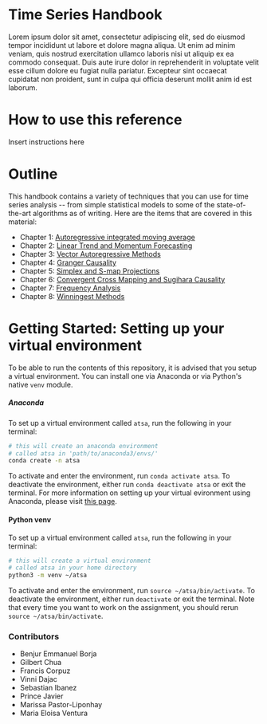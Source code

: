 # Time Series Handbook

Lorem ipsum dolor sit amet, consectetur adipiscing elit, sed do eiusmod tempor incididunt ut labore et dolore magna aliqua. Ut enim ad minim veniam, quis nostrud exercitation ullamco laboris nisi ut aliquip ex ea commodo consequat. Duis aute irure dolor in reprehenderit in voluptate velit esse cillum dolore eu fugiat nulla pariatur. Excepteur sint occaecat cupidatat non proident, sunt in culpa qui officia deserunt mollit anim id est laborum.

# How to use this reference
Insert instructions here

# Outline 
This handbook contains a variety of techniques that you can use for time series analysis -- from simple statistical models to some of the state-of-the-art algorithms as of writing. Here are the items that are covered in this material:
- Chapter 1: [Autoregressive integrated moving average](01_ARIMAandExponentialSmoothing)
- Chapter 2: [Linear Trend and Momentum Forecasting](02_LinearForecastingTrendandMomentumForecasting)
- Chapter 3: [Vector Autoregressive Methods](03_VectorAutoregressiveModels)
- Chapter 4: [Granger Causality](04_GrangerCausality)
- Chapter 5: [Simplex and S-map Projections](05_SimplexandSmapProjections)
- Chapter 6: [Convergent Cross Mapping and Sugihara Causality](06_ConvergentCrossMappingandSugiharaCausality)
- Chapter 7: [Frequency Analysis](07_FrequencyAnalysis)
- Chapter 8: [Winningest Methods](08_WinningestMethods)
    


# Getting Started: Setting up your virtual environment
To be able to run the contents of this repository, it is advised that you setup a virtual environment. You can install one via Anaconda or via Python's native `venv` module. 

##### Anaconda 
To set up a virtual environment called `atsa`, run the following in your terminal:

```bash
# this will create an anaconda environment
# called atsa in 'path/to/anaconda3/envs/'
conda create -n atsa
```

To activate and enter the environment, run `conda activate atsa`. To deactivate the environment, either run `conda deactivate atsa` or exit the terminal. For more information on setting up your virtual evironment using Anaconda, please visit [this page](https://docs.conda.io/projects/conda/en/latest/user-guide/tasks/manage-environments.html).

#### Python venv
To set up a virtual environment called `atsa`, run the following in your terminal:

```bash
# this will create a virtual environment
# called atsa in your home directory
python3 -m venv ~/atsa
```

To activate and enter the environment, run `source ~/atsa/bin/activate`. To deactivate the environment, either run `deactivate` or exit the terminal. Note that every time you want to work on the assignment, you should rerun `source ~/atsa/bin/activate`.

### Contributors
- Benjur Emmanuel Borja
- Gilbert Chua
- Francis Corpuz
- Vinni Dajac
- Sebastian Ibanez
- Prince Javier
- Marissa Pastor-Liponhay
- Maria Eloisa Ventura

